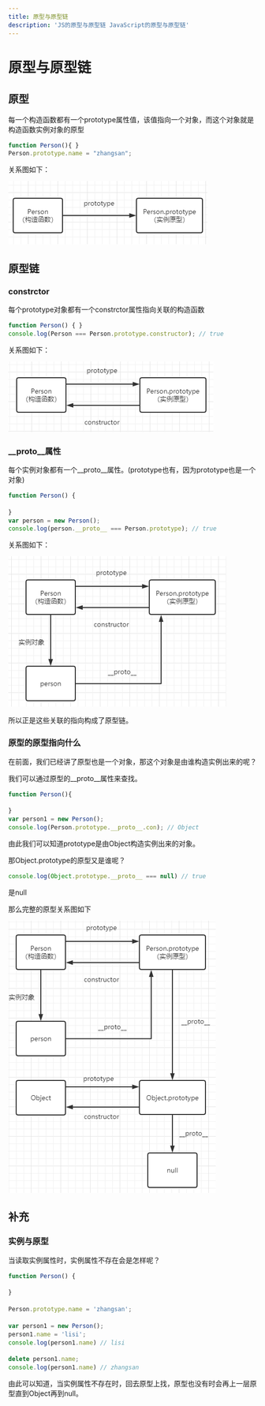 ```yaml
---
title: 原型与原型链
description: 'JS的原型与原型链 JavaScript的原型与原型链'
---
```

# 原型与原型链

## 原型

每一个构造函数都有一个prototype属性值，该值指向一个对象，而这个对象就是构造函数实例对象的原型

```js
function Person(){ }
Person.prototype.name = "zhangsan";
```

关系图如下：  
  
![原型](../../assets/prototype1.png)

## 原型链

### constrctor

每个prototype对象都有一个constrctor属性指向关联的构造函数  

```js
function Person() { }
console.log(Person === Person.prototype.constructor); // true
```
关系图如下： 

![constrctor](../../assets/constrctor.png)

### __proto__属性

每个实例对象都有一个__proto__属性。(prototype也有，因为prototype也是一个对象)  

```js
function Person() {

}
var person = new Person();
console.log(person.__proto__ === Person.prototype); // true
```

关系图如下： 

![proto](../../assets/proto.png)

所以正是这些关联的指向构成了原型链。

### 原型的原型指向什么

在前面，我们已经讲了原型也是一个对象，那这个对象是由谁构造实例出来的呢？

我们可以通过原型的__proto__属性来查找。

```js
function Person(){

}
var person1 = new Person();
console.log(Person.prototype.__proto__.con); // Object
```

由此我们可以知道prototype是由Object构造实例出来的对象。

那Object.prototype的原型又是谁呢？

```js
console.log(Object.prototype.__proto__ === null) // true
```

是null  

那么完整的原型关系图如下  

![proto](../../assets/final_proto.png)

## 补充

### 实例与原型

当读取实例属性时，实例属性不存在会是怎样呢？

```js
function Person() {

}

Person.prototype.name = 'zhangsan';

var person1 = new Person();
person1.name = 'lisi';
console.log(person1.name) // lisi

delete person1.name;
console.log(person1.name) // zhangsan
```

由此可以知道，当实例属性不存在时，回去原型上找，原型也没有时会再上一层原型直到Object再到null。
